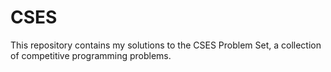 # CSES
This repository contains my solutions to the CSES Problem Set, a collection of competitive programming problems.
